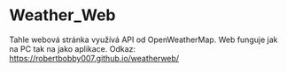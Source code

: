 ﻿# Weather_Web
Tahle webová stránka využívá API od  OpenWeatherMap. Web funguje jak na PC tak na jako aplikace. 
Odkaz: https://robertbobby007.github.io/weatherweb/

